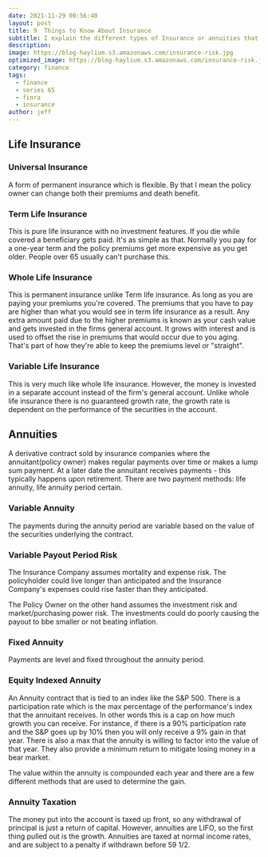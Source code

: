 ```yaml
---
date: 2021-11-29 00:56:40
layout: post
title: 9  Things to Know About Insurance
subtitle: I explain the different types of Insurance or annuities that exist.
description: 
image: https://blog-haylium.s3.amazonaws.com/insurance-risk.jpg
optimized_image: https://blog-haylium.s3.amazonaws.com/insurance-risk.jpg
category: finance
tags:
  - finance
  - series 65
  - finra
  - insurance
author: jeff
---
```


## Life Insurance

### Universal Insurance
A form of permanent insurance which is flexible. By that I mean the policy owner can change both their
premiums and death benefit.  

### Term Life Insurance
This is pure life insurance with no investment features. If you die while covered a beneficiary gets paid. It's
as simple as that. Normally you pay for a one-year term and the policy premiums get more expensive as you get older.
People over 65 usually can't purchase this. 

### Whole Life Insurance
This is permanent insurance unlike Term life insurance. As long as you are paying your premiums you're 
covered. The premiums that you have to pay are higher than what you would see in term life insurance as 
a result. Any extra amount paid due to the higher premiums is known as your cash value and gets invested
in the firms general account. It grows with interest and is used to offset the rise in premiums that
would occur due to you aging. That's part of how they're able to keep the premiums level or "straight".

### Variable Life Insurance
This is very much like whole life insurance. However, the money is invested in a separate account instead of the firm's
general account. Unlike whole life insurance there is no guaranteed growth rate, the growth rate is dependent on the 
performance of the securities in the account.


## Annuities
A derivative contract sold by insurance companies where the annuitant(policy owner) makes regular payments over time or makes a lump sum payment. At a later date the annuitant receives payments - this typically happens upon retirement.
There are two payment methods: life annuity, life annuity period certain.

### Variable Annuity
The payments during the annuity period are variable based on the value of the securities underlying the contract.

### Variable Payout Period Risk
The Insurance Company assumes mortality and expense risk. The policyholder could live longer than anticipated
and the Insurance Company's expenses could rise faster than they anticipated.

The Policy Owner on the other hand assumes the investment risk and market/purchasing power risk. The investments could do poorly causing the payout to bbe smaller or not beating inflation. 

### Fixed Annuity
Payments are level and fixed throughout the annuity period.

### Equity Indexed Annuity
An Annuity contract that is tied to an index like the S&P 500. There is a participation rate which is the max
percentage of the performance's index that the annuitant receives. In other words this is a cap on how much
growth you can receive. For instance, if there is a 90% participation rate and the S&P goes up by 10% then you 
will only receive a 9% gain in that year. There is also a max that the annuity is willing to factor into the 
value of that year. They also provide a minimum return to mitigate losing money in a bear market. 

The value within the annuity is compounded each year and there are a few different methods that are used to
determine the gain.

### Annuity Taxation
The money put into the account is taxed up front, so any withdrawal of principal is just a return of 
capital. However, annuities are LIFO, so the first thing pulled out is the growth.
Annuities are taxed at normal income rates, and are subject to a penalty if withdrawn before 59 1/2.



